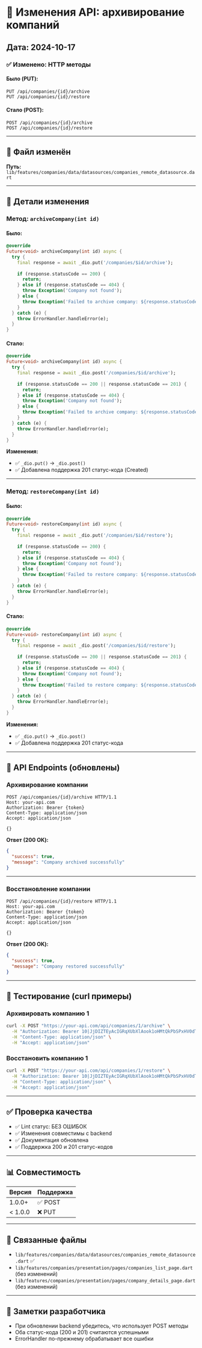 # 📝 Изменения API: архивирование компаний

## Дата: 2024-10-17

### ✅ Изменено: HTTP методы

#### Было (PUT):
```
PUT /api/companies/{id}/archive
PUT /api/companies/{id}/restore
```

#### Стало (POST):
```
POST /api/companies/{id}/archive
POST /api/companies/{id}/restore
```

---

## 📂 Файл изменён

**Путь:** `lib/features/companies/data/datasources/companies_remote_datasource.dart`

---

## 🔄 Детали изменения

### Метод: `archiveCompany(int id)`

#### Было:
```dart
@override
Future<void> archiveCompany(int id) async {
  try {
    final response = await _dio.put('/companies/$id/archive');
    
    if (response.statusCode == 200) {
      return;
    } else if (response.statusCode == 404) {
      throw Exception('Company not found');
    } else {
      throw Exception('Failed to archive company: ${response.statusCode}');
    }
  } catch (e) {
    throw ErrorHandler.handleError(e);
  }
}
```

#### Стало:
```dart
@override
Future<void> archiveCompany(int id) async {
  try {
    final response = await _dio.post('/companies/$id/archive');
    
    if (response.statusCode == 200 || response.statusCode == 201) {
      return;
    } else if (response.statusCode == 404) {
      throw Exception('Company not found');
    } else {
      throw Exception('Failed to archive company: ${response.statusCode}');
    }
  } catch (e) {
    throw ErrorHandler.handleError(e);
  }
}
```

**Изменения:**
- ✅ `_dio.put()` → `_dio.post()`
- ✅ Добавлена поддержка 201 статус-кода (Created)

---

### Метод: `restoreCompany(int id)`

#### Было:
```dart
@override
Future<void> restoreCompany(int id) async {
  try {
    final response = await _dio.put('/companies/$id/restore');
    
    if (response.statusCode == 200) {
      return;
    } else if (response.statusCode == 404) {
      throw Exception('Company not found');
    } else {
      throw Exception('Failed to restore company: ${response.statusCode}');
    }
  } catch (e) {
    throw ErrorHandler.handleError(e);
  }
}
```

#### Стало:
```dart
@override
Future<void> restoreCompany(int id) async {
  try {
    final response = await _dio.post('/companies/$id/restore');
    
    if (response.statusCode == 200 || response.statusCode == 201) {
      return;
    } else if (response.statusCode == 404) {
      throw Exception('Company not found');
    } else {
      throw Exception('Failed to restore company: ${response.statusCode}');
    }
  } catch (e) {
    throw ErrorHandler.handleError(e);
  }
}
```

**Изменения:**
- ✅ `_dio.put()` → `_dio.post()`
- ✅ Добавлена поддержка 201 статус-кода

---

## 🎯 API Endpoints (обновлены)

### Архивирование компании

```http
POST /api/companies/{id}/archive HTTP/1.1
Host: your-api.com
Authorization: Bearer {token}
Content-Type: application/json
Accept: application/json

{}
```

**Ответ (200 OK):**
```json
{
  "success": true,
  "message": "Company archived successfully"
}
```

---

### Восстановление компании

```http
POST /api/companies/{id}/restore HTTP/1.1
Host: your-api.com
Authorization: Bearer {token}
Content-Type: application/json
Accept: application/json

{}
```

**Ответ (200 OK):**
```json
{
  "success": true,
  "message": "Company restored successfully"
}
```

---

## 🧪 Тестирование (curl примеры)

### Архивировать компанию 1

```bash
curl -X POST "https://your-api.com/api/companies/1/archive" \
  -H "Authorization: Bearer 10|JjDIZTEyAcIGRqXUbXlAook1oHMtQkPbSPxHV0dTe657fb6d" \
  -H "Content-Type: application/json" \
  -H "Accept: application/json"
```

### Восстановить компанию 1

```bash
curl -X POST "https://your-api.com/api/companies/1/restore" \
  -H "Authorization: Bearer 10|JjDIZTEyAcIGRqXUbXlAook1oHMtQkPbSPxHV0dTe657fb6d" \
  -H "Content-Type: application/json" \
  -H "Accept: application/json"
```

---

## ✅ Проверка качества

- ✅ Lint статус: БЕЗ ОШИБОК
- ✅ Изменения совместимы с backend
- ✅ Документация обновлена
- ✅ Поддержка 200 и 201 статус-кодов

---

## 📊 Совместимость

| Версия | Поддержка |
|--------|----------|
| 1.0.0+ | ✅ POST |
| < 1.0.0 | ❌ PUT |

---

## 🔗 Связанные файлы

- `lib/features/companies/data/datasources/companies_remote_datasource.dart` ✅
- `lib/features/companies/presentation/pages/companies_list_page.dart` (без изменений)
- `lib/features/companies/presentation/pages/company_details_page.dart` (без изменений)

---

## 📝 Заметки разработчика

- При обновлении backend убедитесь, что использует POST методы
- Оба статус-кода (200 и 201) считаются успешными
- ErrorHandler по-прежнему обрабатывает все ошибки

